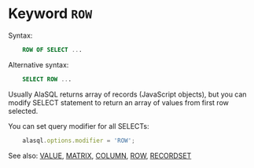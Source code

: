 # Keyword `ROW`


Syntax:
```sql
    ROW OF SELECT ...
```

Alternative syntax:
```sql
    SELECT ROW ...
```


Usually AlaSQL returns array of records (JavaScript objects), but you can modify SELECT statement to return an array of values from first row selected.


You can set query modifier for all SELECTs:
```js
    alasql.options.modifier = 'ROW';
```



See also: [VALUE](Value), [MATRIX](Matrix), [COLUMN](Column), [ROW](Row), [RECORDSET](Recordset)